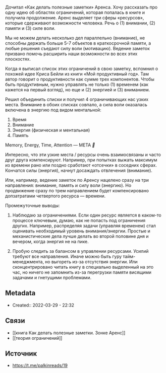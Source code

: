 Дочитал «Как делать полезные заметки» Аренса. Хочу рассказать про одну идею об областях ограничений, которая попалась в книге и получила продолжение. Аренс выделяет три сферы «ресурсов», которые сдерживают возможности человека. Речь о (1) внимании, (2) памяти и (3) силе воли.  
  
Мы не можем делать несколько дел параллельно (внимание), не способны держать больше 5-7 объектов в краткосрочной памяти, а любые решения съедают силу воли (мотивацию). Ведение заметок призвано помочь расширить наши возможности во всех этих плоскостях.  
  
Когда я выписал список этих ограничений в свою заметку, вспомнил о похожей идее Криса Бейли из книги «Мой продуктивный год». Там автор говорит о продуктивности как сумме трех компонентов. Чтобы быть продуктивным, нужно управлять не только (1) временем (как кажется на первый взгляд), но еще и (2) энергией и (3) вниманием.  
  
Решил объединить списки и получил 4 ограничивающих нас узких места. Внимание в обоих списках совпало, а сила воли оказалась включена в энергию под видом ментальной:  
  
1. Время  
2. Внимание  
3. Энергия (физическая и ментальная)  
4. Память  
  
Memory, Energy, Time, Attention — META _**🙂**_  
  
Интересно, что эти узкие места / ресурсы очень взаимосвязаны и часто друг друга компенсируют. Например, при попытках выжать максимум из времени рано или поздно сработают «отсечки» в соседних сферах. Кончатся силы (энергия), начнут досаждать отвлечения (внимание).  
  
Или, например, ведение заметок по Аренсу нацелено сразу на три направления: внимание, память и силу воли (энергию). Но продвижение сразу по трем направлением будет компенсировано допзатратами четвертого ресурса — времени.  
  
Промежуточные выводы:  
  
1. Наблюдаю за ограничениями. Если один ресурс является в каком-то процессе ключевым, думаю, как не попасть под ограничения других. Например, распределяя задачи (управляя временем) стал оценивать необходимый уровень внимания/энергии. Простые и механистические дела лучше делать во второй половине дня и вечером, когда энергия не на пике.  
  
2. Пробую следить за балансом в управлении ресурсами. Усилий требуют все направления. Иначе можно быть гуру тайм-менеджмента, но выгореть из-за отсутствия энергии. Или сконцентрировано читать книгу в специально выделенный на это час, но ничего не запомнить из-за перегрузки памяти висящими задачами и гнетущими проблемами.
## Metadata
- Created:: 2022-03-29 - 22:32
## Связи
- [[книга Как делать полезные заметки. Зонке Аренс]]
- [[теория ограничений]]
## Источник
- https://t.me/palkinreads/19